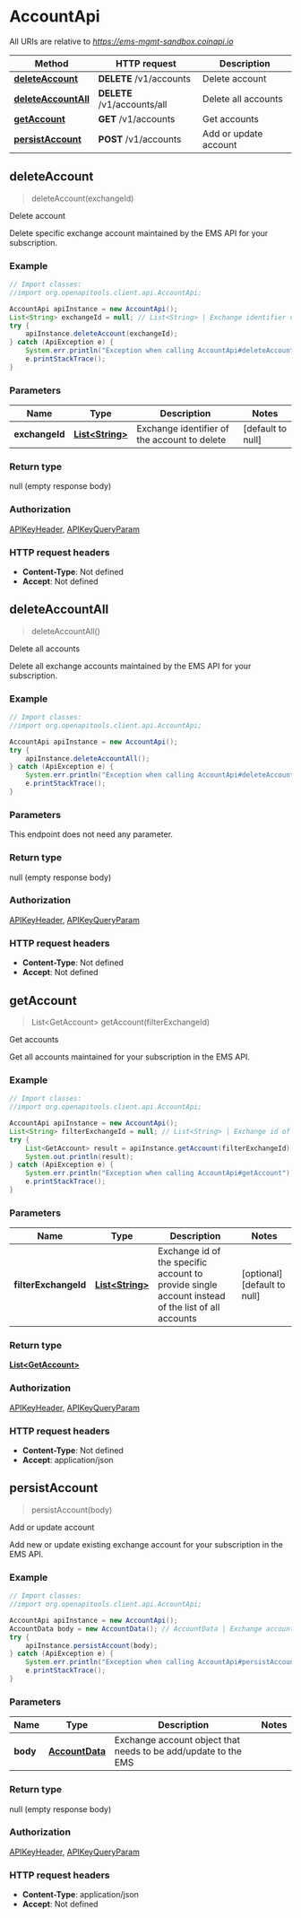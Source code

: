 # AccountApi

All URIs are relative to *https://ems-mgmt-sandbox.coinapi.io*

Method | HTTP request | Description
------------- | ------------- | -------------
[**deleteAccount**](AccountApi.md#deleteAccount) | **DELETE** /v1/accounts | Delete account
[**deleteAccountAll**](AccountApi.md#deleteAccountAll) | **DELETE** /v1/accounts/all | Delete all accounts
[**getAccount**](AccountApi.md#getAccount) | **GET** /v1/accounts | Get accounts
[**persistAccount**](AccountApi.md#persistAccount) | **POST** /v1/accounts | Add or update account



## deleteAccount

> deleteAccount(exchangeId)

Delete account

Delete specific exchange account maintained by the EMS API for your subscription.

### Example

```java
// Import classes:
//import org.openapitools.client.api.AccountApi;

AccountApi apiInstance = new AccountApi();
List<String> exchangeId = null; // List<String> | Exchange identifier of the account to delete
try {
    apiInstance.deleteAccount(exchangeId);
} catch (ApiException e) {
    System.err.println("Exception when calling AccountApi#deleteAccount");
    e.printStackTrace();
}
```

### Parameters


Name | Type | Description  | Notes
------------- | ------------- | ------------- | -------------
 **exchangeId** | [**List&lt;String&gt;**](String.md)| Exchange identifier of the account to delete | [default to null]

### Return type

null (empty response body)

### Authorization

[APIKeyHeader](../README.md#APIKeyHeader), [APIKeyQueryParam](../README.md#APIKeyQueryParam)

### HTTP request headers

- **Content-Type**: Not defined
- **Accept**: Not defined


## deleteAccountAll

> deleteAccountAll()

Delete all accounts

Delete all exchange accounts maintained by the EMS API for your subscription.

### Example

```java
// Import classes:
//import org.openapitools.client.api.AccountApi;

AccountApi apiInstance = new AccountApi();
try {
    apiInstance.deleteAccountAll();
} catch (ApiException e) {
    System.err.println("Exception when calling AccountApi#deleteAccountAll");
    e.printStackTrace();
}
```

### Parameters

This endpoint does not need any parameter.

### Return type

null (empty response body)

### Authorization

[APIKeyHeader](../README.md#APIKeyHeader), [APIKeyQueryParam](../README.md#APIKeyQueryParam)

### HTTP request headers

- **Content-Type**: Not defined
- **Accept**: Not defined


## getAccount

> List&lt;GetAccount&gt; getAccount(filterExchangeId)

Get accounts

Get all accounts maintained for your subscription in the EMS API.

### Example

```java
// Import classes:
//import org.openapitools.client.api.AccountApi;

AccountApi apiInstance = new AccountApi();
List<String> filterExchangeId = null; // List<String> | Exchange id of the specific account to provide single account instead of the list of all accounts
try {
    List<GetAccount> result = apiInstance.getAccount(filterExchangeId);
    System.out.println(result);
} catch (ApiException e) {
    System.err.println("Exception when calling AccountApi#getAccount");
    e.printStackTrace();
}
```

### Parameters


Name | Type | Description  | Notes
------------- | ------------- | ------------- | -------------
 **filterExchangeId** | [**List&lt;String&gt;**](String.md)| Exchange id of the specific account to provide single account instead of the list of all accounts | [optional] [default to null]

### Return type

[**List&lt;GetAccount&gt;**](GetAccount.md)

### Authorization

[APIKeyHeader](../README.md#APIKeyHeader), [APIKeyQueryParam](../README.md#APIKeyQueryParam)

### HTTP request headers

- **Content-Type**: Not defined
- **Accept**: application/json


## persistAccount

> persistAccount(body)

Add or update account

Add new or update existing exchange account for your subscription in the EMS API.

### Example

```java
// Import classes:
//import org.openapitools.client.api.AccountApi;

AccountApi apiInstance = new AccountApi();
AccountData body = new AccountData(); // AccountData | Exchange account object that needs to be add/update to the EMS
try {
    apiInstance.persistAccount(body);
} catch (ApiException e) {
    System.err.println("Exception when calling AccountApi#persistAccount");
    e.printStackTrace();
}
```

### Parameters


Name | Type | Description  | Notes
------------- | ------------- | ------------- | -------------
 **body** | [**AccountData**](AccountData.md)| Exchange account object that needs to be add/update to the EMS |

### Return type

null (empty response body)

### Authorization

[APIKeyHeader](../README.md#APIKeyHeader), [APIKeyQueryParam](../README.md#APIKeyQueryParam)

### HTTP request headers

- **Content-Type**: application/json
- **Accept**: Not defined

